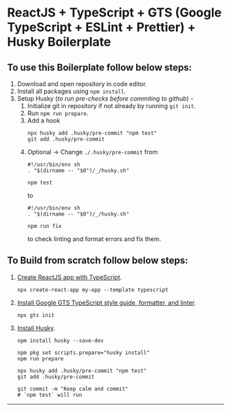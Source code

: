 # ReactJS + TypeScript + GTS (Google TypeScript + ESLint + Prettier) + Husky Boilerplate

## To use this **Boilerplate** follow below steps:

1. Download and open repository in code editor.
2. Install all packages using ```npm install```.
3. Setup Husky (*to run pre-checks before commiting to github*) -
   1. Initialize git in repository if not already by running ```git init```.
   2. Run ```npm run prepare```.
   3. Add a hook 
        ```
        npx husky add .husky/pre-commit "npm test"
        git add .husky/pre-commit
        ```
   4. Optional -> Change ```./.husky/pre-commit``` from
        ```
        #!/usr/bin/env sh
        . "$(dirname -- "$0")/_/husky.sh"

        npm test
        ```
        to
        ```
        #!/usr/bin/env sh
        . "$(dirname -- "$0")/_/husky.sh"

        npm run fix
        ```
        to check linting and format errors and fix them.


## To Build from scratch follow below steps:

1. [Create ReactJS app with TypeScript](https://create-react-app.dev/docs/adding-typescript/).
    ```
    npx create-react-app my-app --template typescript
    ```
2. [Install Google GTS TypeScript style guide, formatter, and linter](https://github.com/google/gts).
    ```
    npx gts init
    ```
3. [Install Husky](https://www.npmjs.com/package/husky).
    ```
    npm install husky --save-dev

    npm pkg set scripts.prepare="husky install"
    npm run prepare
    
    npx husky add .husky/pre-commit "npm test"
    git add .husky/pre-commit

    git commit -m "Keep calm and commit"
    # `npm test` will run
    ```
-------------------------------------------------------